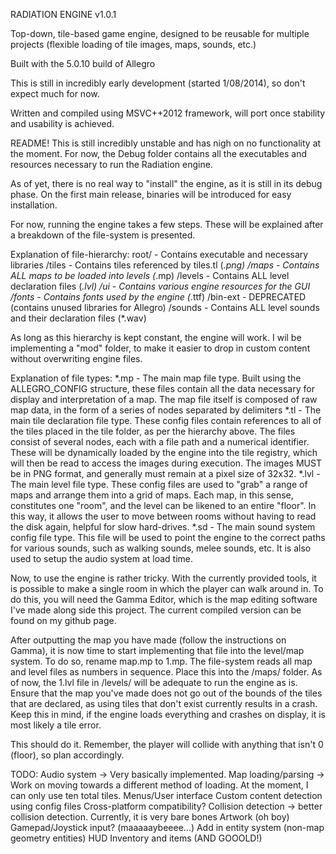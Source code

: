 RADIATION ENGINE v1.0.1

Top-down, tile-based game engine, designed to be reusable for multiple projects (flexible
loading of tile images, maps, sounds, etc.)

Built with the 5.0.10 build of Allegro

This is still in incredibly early development (started 1/08/2014), so don't expect much for now.

Written and compiled using MSVC++2012 framework, will port once stability and usability is achieved.

README!
This is still incredibly unstable and has nigh on no functionality at the moment. For now, the Debug folder
contains all the executables and resources necessary to run the Radiation engine.

As of yet, there is no real way to "install" the engine, as it is still in its debug phase. On the first main
release, binaries will be introduced for easy installation.

For now, running the engine takes a few steps. These will be explained after a breakdown of the file-system is
presented.

Explanation of file-hierarchy:
root/ - Contains executable and necessary libraries
	/tiles - Contains tiles referenced by tiles.tl (*.png)
	/maps - Contains ALL maps to be loaded into levels (*.mp)
	/levels - Contains ALL level declaration files (*.lvl)
	/ui - Contains various engine resources for the GUI
		/fonts - Contains fonts used by the engine (*.ttf)
	/bin-ext - DEPRECATED (contains unused libraries for Allegro)
	/sounds - Contains ALL level sounds and their declaration files (*.wav)
	
As long as this hierarchy is kept constant, the engine will work. I wil be implementing a "mod"
folder, to make it easier to drop in custom content without overwriting engine files.

Explanation of file types:
	*.mp - The main map file type. Built using the ALLEGRO_CONFIG structure, these files contain all the data
			necessary for display and interpretation of a map. The map file itself is composed of raw map data,
			in the form of a series of nodes separated by delimiters
	*.tl - The main tile declaration file type. These config files contain references to all of the tiles placed
			in the tile folder, as per the hierarchy above. The files consist of several nodes, each with a file path
			and a numerical identifier. These will be dynamically loaded by the engine into the tile registry, which
			will then be read to access the images during execution. The images MUST be in PNG format, and generally
			must remain at a pixel size of 32x32.
	*.lvl - The main level file type. These config files are used to "grab" a range of maps and arrange them into a grid
			of maps. Each map, in this sense, constitutes one "room", and the level can be likened to an entire "floor".
			In this way, it allows the user to move between rooms without having to read the disk again, helpful for
			slow hard-drives.
	*.sd - The main sound system config file type. This file will be used to point the engine to the correct paths
			for various sounds, such as walking sounds, melee sounds, etc. It is also used to setup the audio system
			at load time.
			
Now, to use the engine is rather tricky. With the currently provided tools, it is possible to make a single room in which
the player can walk around in. To do this, you will need the Gamma Editor, which is the map editing software I've made along
side this project. The current compiled version can be found on my github page.

After outputting the map you have made (follow the instructions on Gamma), it is now time to start implementing that file
into the level/map system. To do so, rename map.mp to 1.mp. The file-system reads all map and level files as numbers in
sequence. Place this into the /maps/ folder. As of now, the 1.lvl file in /levels/ will be adequate to run the engine as is.
Ensure that the map you've made does not go out of the bounds of the tiles that are declared, as using tiles that don't exist
currently results in a crash. Keep this in mind, if the engine loads everything and crashes on display, it is most likely a
tile error.

This should do it. Remember, the player will collide with anything that isn't 0 (floor), so plan accordingly.

TODO:
Audio system -> Very basically implemented.
Map loading/parsing -> Work on moving towards a different method of loading. At the moment, I can only use ten total tiles.
Menus/User interface
Custom content detection using config files
Cross-platform compatibility?
Collision detection -> better collision detection. Currently, it is very bare bones
Artwork (oh boy)
Gamepad/Joystick input? (maaaaaybeeee...)
Add in entity system (non-map geometry entities)
HUD
Inventory and items (AND GOOOLD!)